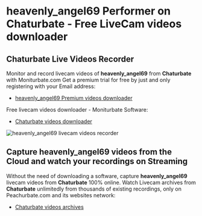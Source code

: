# heavenly_angel69 Performer on Chaturbate - Free LiveCam videos downloader

## Chaturbate Live Videos Recorder

Monitor and record livecam videos of **heavenly_angel69** from **Chaturbate** with Moniturbate.com
Get a premium trial for free by just and only registering with your Email address:
* [heavenly_angel69 Premium videos downloader](https://moniturbate.com/request-demo-licence-key.html)

Free livecam videos downloader - Moniturbate Software:
* [Chaturbate videos downloader](https://moniturbate.com/moniturbate-download-software.html)

![heavenly_angel69 livecam videos recorder](https://peachurnet.com/templates/moniturbate-software.png)


## Capture heavenly_angel69 videos from the Cloud and watch your recordings on Streaming

Without the need of downloading a software, capture **heavenly_angel69** livecam videos from **Chaturbate** 100% online.
Watch Livecam archives from **Chaturbate** unlimitedly from thousands of existing recordings, only on Peachurbate.com and its websites network:
* [Chaturbate videos archives](https://peachurnet.com/)